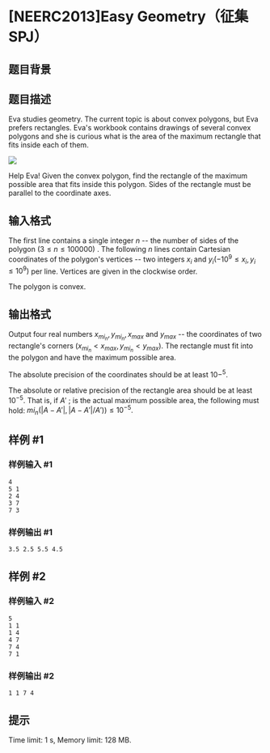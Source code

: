 # [NEERC2013]Easy Geometry（征集SPJ）

## 题目背景



## 题目描述



Eva studies geometry. The current topic is about convex polygons, but Eva prefers rectangles. Eva's workbook contains drawings of several convex polygons and she is curious what is the area of the maximum rectangle that fits inside each of them.

![](/upload/images2/eg.png)

Help Eva! Given the convex polygon, find the rectangle of the maximum possible area that fits inside this polygon. Sides of the rectangle must be parallel to the coordinate axes.



## 输入格式



The first line contains a single integer $n$ -- the number of sides of the polygon $(3 \le n \le 100 000)$ . The following $n$ lines contain Cartesian coordinates of the polygon's vertices -- two integers $x_{i}$ and $y_{i} (-10^{9} \le x_{i}, y_{i} \le 10^{9})$ per line. Vertices are given in the clockwise order.

The polygon is convex.



## 输出格式



Output four real numbers $x_{mi_n}, y_{mi_n}, x_{max}$ and $y_{max}$ -- the coordinates of two rectangle's corners $(x_{mi_n} < x_{max}, y_{mi_n} < y_{max}).$ The rectangle must fit into the polygon and have the maximum possible area.

The absolute precision of the coordinates should be at least $10-^{5}.$

The absolute or relative precision of the rectangle area should be at least $10^{-5}.$ That is, if $A'$ ; is the actual maximum possible area, the following must hold: $mi_n(|A-A'|,|A−A'|/A') ) \le 10^{-5}.$



## 样例 #1

### 样例输入 #1
```
4
5 1
2 4
3 7
7 3
```

### 样例输出 #1

```
3.5 2.5 5.5 4.5
```

## 样例 #2

### 样例输入 #2
```
5
1 1
1 4
4 7
7 4
7 1
```

### 样例输出 #2

```
1 1 7 4
```

## 提示

Time limit: 1 s, Memory limit: 128 MB. 


